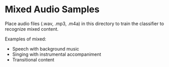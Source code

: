 
# Mixed Audio Samples

Place audio files (.wav, .mp3, .m4a) in this directory to train the classifier
to recognize mixed content.

Examples of mixed:

- Speech with background music
- Singing with instrumental accompaniment
- Transitional content
